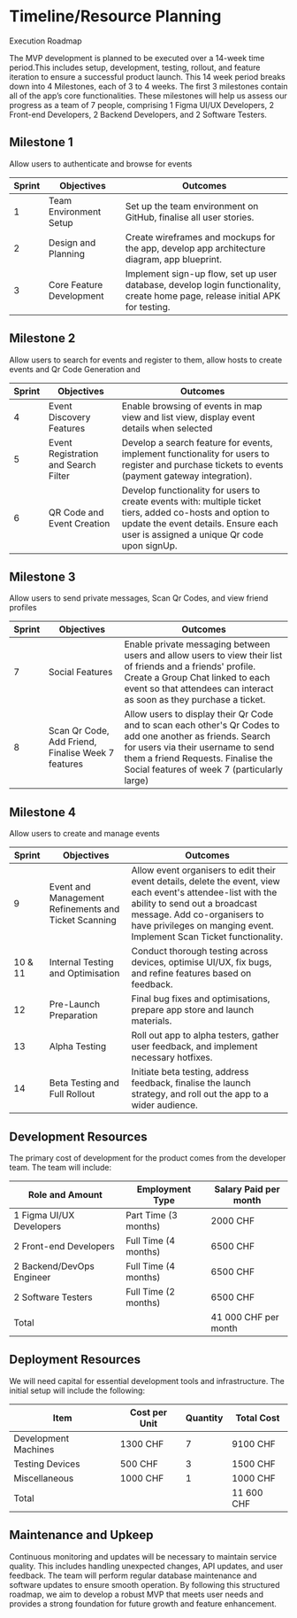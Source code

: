 # Timeline/Resource Planning

Execution Roadmap

The MVP development is planned to be executed over a 14-week time period.This includes setup, development, testing, rollout, and feature iteration to ensure a successful product launch.
This 14 week period breaks down into 4 Milestones, each of 3 to 4 weeks. The first 3 milestones contain all of the app’s core functionalities.
These milestones will help us assess our progress as a team of 7 people, comprising 1 Figma UI/UX Developers, 2 Front-end Developers, 2 Backend Developers, and 2 Software Testers.

## Milestone 1
Allow users to authenticate and browse for events

| Sprint | Objectives | Outcomes |
|--------|------------|----------|
| 1 | Team Environment Setup | Set up the team environment on GitHub, finalise all user stories. |
| 2 | Design and Planning | Create wireframes and mockups for the app, develop app architecture diagram, app blueprint. |
| 3 | Core Feature Development | Implement sign-up flow, set up user database, develop login functionality, create home page, release initial APK for testing. |

## Milestone 2
Allow users to search for events and register to them, allow hosts to create events and Qr Code Generation and 

| Sprint | Objectives | Outcomes |
|--------|------------|----------|
| 4 | Event Discovery Features | Enable browsing of events in map view and list view, display event details when selected |
| 5 | Event Registration and Search Filter | Develop a search feature for events, implement functionality for users to register and purchase tickets to events (payment gateway integration). |
| 6 | QR Code and Event Creation | Develop functionality for users to create events with: multiple ticket tiers, added co-hosts and option to update the event details. Ensure each user is assigned a unique Qr code upon signUp. |

## Milestone 3
Allow users to send private messages, Scan Qr Codes, and view friend profiles

| Sprint | Objectives | Outcomes |
|--------|------------|----------|
| 7 | Social Features | Enable private messaging between users and allow users to view their list of friends and a friends' profile. Create a Group Chat linked to each event so that attendees can interact as soon as they purchase a ticket. |
| 8 | Scan Qr Code, Add Friend, Finalise Week 7 features | Allow users to display their Qr Code and to scan each other's Qr Codes to add one another as friends. Search for users via their username to send them a friend Requests. Finalise the Social features of week 7 (particularly large) |

## Milestone 4
Allow users to create and manage events

| Sprint | Objectives | Outcomes |
|--------|------------|----------|
| 9 | Event and Management Refinements and Ticket Scanning | Allow event organisers to edit their event details, delete the event, view each event's attendee-list with the ability to send out a broadcast message. Add co-organisers to have privileges on manging event.  Implement Scan Ticket functionality. |
| 10 & 11 | Internal Testing and Optimisation | Conduct thorough testing across devices, optimise UI/UX, fix bugs, and refine features based on feedback. |
| 12 | Pre-Launch Preparation | Final bug fixes and optimisations, prepare app store and launch materials. |
| 13 | Alpha Testing | Roll out app to alpha testers, gather user feedback, and implement necessary hotfixes. |
| 14 | Beta Testing and Full Rollout | Initiate beta testing, address feedback, finalise the launch strategy, and roll out the app to a wider audience. |

## Development Resources
The primary cost of development for the product comes from the developer team. The team will include:

| Role and Amount | Employment Type | Salary Paid per month |
|-----------------|-----------------|----------------------|
| 1 Figma UI/UX Developers | Part Time (3 months) | 2000 CHF |
| 2 Front-end Developers | Full Time (4 months) | 6500 CHF |
| 2 Backend/DevOps Engineer | Full Time (4 months) | 6500 CHF |
| 2 Software Testers | Full Time (2 months) | 6500 CHF |
| Total | | 41 000 CHF per month |

## Deployment Resources
We will need capital for essential development tools and infrastructure. The initial setup will include the following:

| Item | Cost per Unit | Quantity | Total Cost |
|------|---------------|----------|------------|
| Development Machines | 1300 CHF | 7 | 9100 CHF |
| Testing Devices | 500 CHF | 3 | 1500 CHF |
| Miscellaneous | 1000 CHF | 1 | 1000 CHF |
| Total | | | 11 600 CHF |

## Maintenance and Upkeep

Continuous monitoring and updates will be necessary to maintain service quality. This includes handling unexpected changes, API updates, and user feedback. The team will perform regular database maintenance and software updates to ensure smooth operation.
By following this structured roadmap, we aim to develop a robust MVP that meets user needs and provides a strong foundation for future growth and feature enhancement.